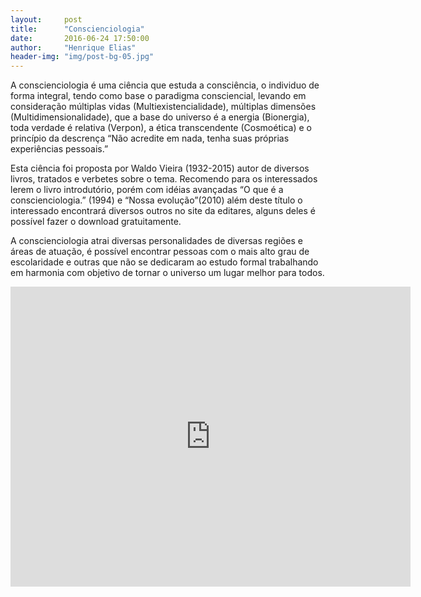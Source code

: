 ```yaml
---
layout:     post
title:      "Conscienciologia"
date:       2016-06-24 17:50:00
author:     "Henrique Elias"
header-img: "img/post-bg-05.jpg"
---
```


<p>
A conscienciologia é uma ciência que estuda a consciência, o individuo de forma integral, tendo como base o paradigma consciencial, levando em consideração múltiplas vidas (Multiexistencialidade), múltiplas dimensões (Multidimensionalidade), que a base do universo é a energia (Bionergia), toda verdade é relativa (Verpon), a ética transcendente (Cosmoética) e o princípio da descrença “Não acredite em nada, tenha suas próprias experiências pessoais.”<br>   

Esta ciência foi proposta por Waldo Vieira (1932-2015) autor de diversos livros, tratados e verbetes sobre o tema. Recomendo para os interessados lerem o livro introdutório, porém com idéias avançadas “O que é a conscienciologia.” (1994) e “Nossa evolução”(2010) além deste título o interessado encontrará diversos outros no site da editares, alguns deles é possível fazer o download gratuitamente.<br> 

A conscienciologia atrai diversas personalidades de diversas regiões e áreas de atuação, é possível encontrar pessoas com o mais alto grau de escolaridade e outras que não se dedicaram ao estudo formal trabalhando em harmonia com objetivo de tornar o  universo um lugar melhor para todos.<p>

<iframe width="640" height="480" src="https://www.youtube.com/embed/dDG1JhfLWxs?rel=0&amp;controls=0" frameborder="0" allowfullscreen></iframe>
